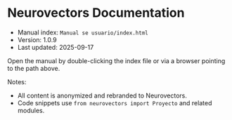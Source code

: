 # Neurovectors Documentation

- Manual index: `Manual se usuario/index.html`
- Version: 1.0.9
- Last updated: 2025-09-17

Open the manual by double-clicking the index file or via a browser pointing to the path above.

Notes:
- All content is anonymized and rebranded to Neurovectors.
- Code snippets use `from neurovectors import Proyecto` and related modules.
